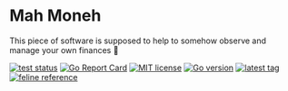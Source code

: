 # Mah Moneh

This piece of software is supposed to help to somehow observe and manage your own finances 🤷

[![test status](https://github.com/d-ashesss/mah-moneh/workflows/test/badge.svg?branch=main)](https://github.com/d-ashesss/mah-moneh/actions)
[![Go Report Card](https://goreportcard.com/badge/github.com/d-ashesss/mah-moneh)](https://goreportcard.com/report/github.com/d-ashesss/mah-moneh)
[![MIT license](https://img.shields.io/github/license/d-ashesss/mah-moneh?color=blue)](https://opensource.org/licenses/MIT)
[![Go version](https://img.shields.io/github/go-mod/go-version/d-ashesss/mah-moneh)](https://github.com/d-ashesss/mah-moneh)
[![latest tag](https://img.shields.io/github/v/tag/d-ashesss/mah-moneh?include_prereleases&sort=semver)](https://github.com/d-ashesss/mah-moneh)
[![feline reference](https://img.shields.io/badge/may%20contain%20cat%20fur-%F0%9F%90%88-blueviolet)](https://github.com/d-ashesss/mah-moneh)
